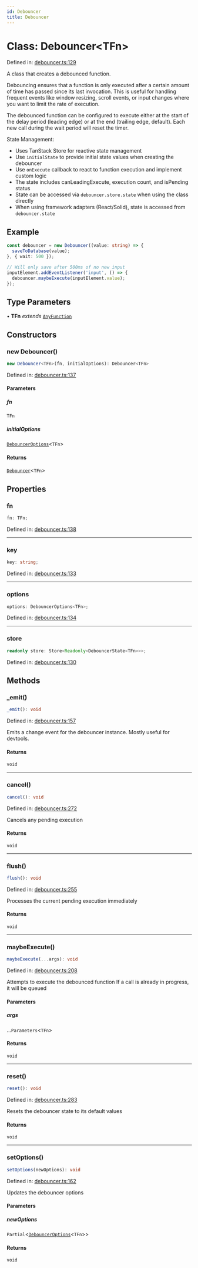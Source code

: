 ```yaml
---
id: Debouncer
title: Debouncer
---
```


<!-- DO NOT EDIT: this page is autogenerated from the type comments -->

# Class: Debouncer\<TFn\>

Defined in: [debouncer.ts:129](https://github.com/TanStack/pacer/blob/main/packages/pacer/src/debouncer.ts#L129)

A class that creates a debounced function.

Debouncing ensures that a function is only executed after a certain amount of time has passed
since its last invocation. This is useful for handling frequent events like window resizing,
scroll events, or input changes where you want to limit the rate of execution.

The debounced function can be configured to execute either at the start of the delay period
(leading edge) or at the end (trailing edge, default). Each new call during the wait period
will reset the timer.

State Management:
- Uses TanStack Store for reactive state management
- Use `initialState` to provide initial state values when creating the debouncer
- Use `onExecute` callback to react to function execution and implement custom logic
- The state includes canLeadingExecute, execution count, and isPending status
- State can be accessed via `debouncer.store.state` when using the class directly
- When using framework adapters (React/Solid), state is accessed from `debouncer.state`

## Example

```ts
const debouncer = new Debouncer((value: string) => {
  saveToDatabase(value);
}, { wait: 500 });

// Will only save after 500ms of no new input
inputElement.addEventListener('input', () => {
  debouncer.maybeExecute(inputElement.value);
});
```

## Type Parameters

• **TFn** *extends* [`AnyFunction`](../../type-aliases/anyfunction.md)

## Constructors

### new Debouncer()

```ts
new Debouncer<TFn>(fn, initialOptions): Debouncer<TFn>
```

Defined in: [debouncer.ts:137](https://github.com/TanStack/pacer/blob/main/packages/pacer/src/debouncer.ts#L137)

#### Parameters

##### fn

`TFn`

##### initialOptions

[`DebouncerOptions`](../../interfaces/debounceroptions.md)\<`TFn`\>

#### Returns

[`Debouncer`](../debouncer.md)\<`TFn`\>

## Properties

### fn

```ts
fn: TFn;
```

Defined in: [debouncer.ts:138](https://github.com/TanStack/pacer/blob/main/packages/pacer/src/debouncer.ts#L138)

***

### key

```ts
key: string;
```

Defined in: [debouncer.ts:133](https://github.com/TanStack/pacer/blob/main/packages/pacer/src/debouncer.ts#L133)

***

### options

```ts
options: DebouncerOptions<TFn>;
```

Defined in: [debouncer.ts:134](https://github.com/TanStack/pacer/blob/main/packages/pacer/src/debouncer.ts#L134)

***

### store

```ts
readonly store: Store<Readonly<DebouncerState<TFn>>>;
```

Defined in: [debouncer.ts:130](https://github.com/TanStack/pacer/blob/main/packages/pacer/src/debouncer.ts#L130)

## Methods

### \_emit()

```ts
_emit(): void
```

Defined in: [debouncer.ts:157](https://github.com/TanStack/pacer/blob/main/packages/pacer/src/debouncer.ts#L157)

Emits a change event for the debouncer instance. Mostly useful for devtools.

#### Returns

`void`

***

### cancel()

```ts
cancel(): void
```

Defined in: [debouncer.ts:272](https://github.com/TanStack/pacer/blob/main/packages/pacer/src/debouncer.ts#L272)

Cancels any pending execution

#### Returns

`void`

***

### flush()

```ts
flush(): void
```

Defined in: [debouncer.ts:255](https://github.com/TanStack/pacer/blob/main/packages/pacer/src/debouncer.ts#L255)

Processes the current pending execution immediately

#### Returns

`void`

***

### maybeExecute()

```ts
maybeExecute(...args): void
```

Defined in: [debouncer.ts:208](https://github.com/TanStack/pacer/blob/main/packages/pacer/src/debouncer.ts#L208)

Attempts to execute the debounced function
If a call is already in progress, it will be queued

#### Parameters

##### args

...`Parameters`\<`TFn`\>

#### Returns

`void`

***

### reset()

```ts
reset(): void
```

Defined in: [debouncer.ts:283](https://github.com/TanStack/pacer/blob/main/packages/pacer/src/debouncer.ts#L283)

Resets the debouncer state to its default values

#### Returns

`void`

***

### setOptions()

```ts
setOptions(newOptions): void
```

Defined in: [debouncer.ts:162](https://github.com/TanStack/pacer/blob/main/packages/pacer/src/debouncer.ts#L162)

Updates the debouncer options

#### Parameters

##### newOptions

`Partial`\<[`DebouncerOptions`](../../interfaces/debounceroptions.md)\<`TFn`\>\>

#### Returns

`void`
